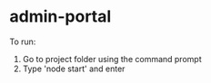 # admin-portal
To run:
1) Go to project folder using the command prompt
2) Type 'node start' and enter
